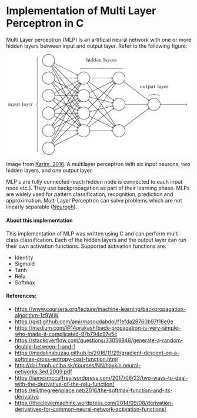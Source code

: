 # Implementation of Multi Layer Perceptron in C

Multi Layer perceptron (MLP) is an artificial neural network with one or more hidden layers between input and output layer. Refer to the following figure:

![MLP Network with one input layer, two hidden layers and an output layer](/figures/mlp-network.png)

Image from [Karim, 2016](https://dzone.com/articles/deep-learning-via-multilayer-perceptron-classifier). A multilayer perceptron with six input neurons, two hidden layers, and one output layer.

MLP's are fully connected (each hidden node is connected to each input node etc.). They use backpropagation as part of their learning phase. MLPs are widely used for pattern classification, recognition, prediction and approximation. Multi Layer Perceptron can solve problems which are not linearly separable ([Neuroph](http://neuroph.sourceforge.net/tutorials/MultiLayerPerceptron.html)).

#### About this implementation

This implementation of MLP was written using C and can perform multi-class classification. Each of the hidden layers and the output layer can run their own activation functions. Supported activation functions are:

- Identity
- Sigmoid
- Tanh
- Relu
- Softmax

#### References:

* https://www.coursera.org/lecture/machine-learning/backpropagation-algorithm-1z9WW
* https://gist.github.com/amirmasoudabdol/f1efda29760b97f16e0e
* https://medium.com/@14prakash/back-propagation-is-very-simple-who-made-it-complicated-97b794c97e5c
* https://stackoverflow.com/questions/33058848/generate-a-random-double-between-1-and-1
* https://madalinabuzau.github.io/2016/11/29/gradient-descent-on-a-softmax-cross-entropy-cost-function.html
* http://dai.fmph.uniba.sk/courses/NN/haykin.neural-networks.3ed.2009.pdf
* https://jamesmccaffrey.wordpress.com/2017/06/23/two-ways-to-deal-with-the-derivative-of-the-relu-function/
* https://eli.thegreenplace.net/2016/the-softmax-function-and-its-derivative
* https://theclevermachine.wordpress.com/2014/09/08/derivation-derivatives-for-common-neural-network-activation-functions/
